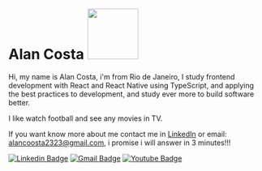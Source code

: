 # Alan Costa <img src="https://media.giphy.com/media/vFKqnCdLPNOKc/giphy.gif" width="auto" height="100" />

Hi, my name is Alan Costa, i'm from Rio de Janeiro, I study frontend development with React and React Native using TypeScript, and applying the best practices to development, and  study ever more to build software better.

I like watch football and see any movies in TV.

If you want know more about me contact me in [LinkedIn](https://www.linkedin.com/in/alancoosta) or email: alancoosta2323@gmail.com, i promise i will answer in 3 minutes!!!

[![Linkedin Badge](https://img.shields.io/badge/-LinkedIn-blue?style=flat-square&logo=Linkedin&logoColor=white&link=https://www.linkedin.com/in/alancoosta/)](https://www.linkedin.com/in/alancoosta/)
[![Gmail Badge](https://img.shields.io/badge/-Gmail-c14438?style=flat-square&logo=Gmail&logoColor=white&link=mailto:alancoosta2323@gmail.com)](mailto:alancoosta2323@gmail.com)
[![Youtube Badge](https://img.shields.io/badge/-Youtube-c14438?style=flat-square&logo=Youtube&logoColor=white&link=https://www.youtube.com/watch?v=kNoC88gT2Wkm)](https://www.youtube.com/watch?v=kNoC88gT2Wk)
